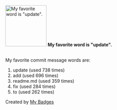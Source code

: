 <img src="https://my-badges.github.io/my-badges/favorite-word.png" alt="My favorite word is &quot;update&quot;." title="My favorite word is &quot;update&quot;." width="128">
<strong>My favorite word is &quot;update&quot;.</strong>
<br><br>

My favorite commit message words are:

1. update (used 738 times)
2. add (used 696 times)
3. readme.md (used 359 times)
4. fix (used 284 times)
5. to (used 262 times)


Created by <a href="https://github.com/my-badges/my-badges">My Badges</a>